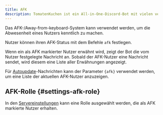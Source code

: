 ```yaml
---
title: AFK
description: TomatenKuchen ist ein All-in-One-Discord-Bot mit vielen verschiedenen Funktionen. Diese Seite erklärt das AFK-System.
---
```


Das AFK-/Away-from-keyboard-System kann verwendet werden, um die Abwesenheit eines Nutzers kenntlich zu machen.

Nutzer können ihren AFK-Status mit dem Befehle `afk` festlegen.

Wenn ein als AFK markierter Nutzer erwähnt wird, zeigt der Bot die vom Nutzer festgelegte Nachricht an. Sobald der AFK-Nutzer eine Nachricht sendet, wird diesem eine Liste aller Erwähnungen angezeigt.

Für [Autoupdate](/autoupdate)-Nachrichten kann der Parameter `{afk}` verwendet werden, um eine Liste der aktuellen AFK-Nutzer anzuzeigen.

## AFK-Rolle {#settings-afk-role}

In den [Servereinstellungen](https://tomatenkuchen.com/dashboard/settings#afkRole) kann eine Rolle ausgewählt werden, die als AFK markierte Nutzer erhalten.
